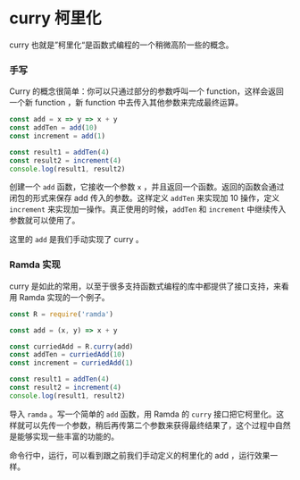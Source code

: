# curry 柯里化

curry 也就是”柯里化“是函数式编程的一个稍微高阶一些的概念。

### 手写

Curry 的概念很简单：你可以只通过部分的参数呼叫一个 function，这样会返回一个新 function ，新 function 中去传入其他参数来完成最终运算。

```js
const add = x => y => x + y
const addTen = add(10)
const increment = add(1)

const result1 = addTen(4)
const result2 = increment(4)
console.log(result1, result2)
```

创建一个 `add` 函数，它接收一个参数 `x` ，并且返回一个函数。返回的函数会通过闭包的形式来保存 add 传入的参数。这样定义 `addTen` 来实现加 10 操作，定义 `increment` 来实现加一操作。真正使用的时候，`addTen` 和 `increment` 中继续传入参数就可以使用了。

这里的 `add` 是我们手动实现了 curry 。

### Ramda 实现

curry 是如此的常用，以至于很多支持函数式编程的库中都提供了接口支持，来看用 Ramda 实现的一个例子。

```js
const R = require('ramda')

const add = (x, y) => x + y

const curriedAdd = R.curry(add)
const addTen = curriedAdd(10)
const increment = curriedAdd(1)

const result1 = addTen(4)
const result2 = increment(4)
console.log(result1, result2)
```

导入 `ramda` 。写一个简单的 `add` 函数，用 Ramda 的 `curry` 接口把它柯里化。这样就可以先传一个参数，稍后再传第二个参数来获得最终结果了，这个过程中自然是能够实现一些丰富的功能的。

命令行中，运行，可以看到跟之前我们手动定义的柯里化的 add ，运行效果一样。
